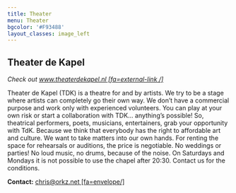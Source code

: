 ```yaml
---
title: Theater
menu: Theater
bgcolor: '#F93488'
layout_classes: image_left
---
```


Theater de Kapel
----------------

*Check out [www.theaterdekapel.nl [fa=external-link /]](http://www.theaterdekapel.nl)*

Theater de Kapel (TDK) is a theatre for and by artists. We try to be a stage where artists can completely go their own way. We don’t have a commercial purpose and work only with experienced volunteers. You can play at your own risk or start a collaboration with TDK… anything’s possible! So, theatrical performers, poets, musicians, entertainers, grab your opportunity with TdK. Because we think that everybody has the right to affordable art and culture. We want to take matters into our own hands. For renting the space for rehearsals or auditions, the price is negotiable. No weddings or parties! No loud music, no drums, because of the noise. On Saturdays and Mondays it is not possible to use the chapel after 20:30. Contact us for the conditions. 

**Contact:** [chris@orkz.net [fa=envelope/]](mailto:chris@orkz.net)
